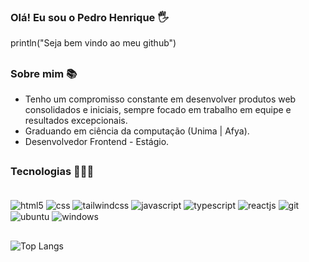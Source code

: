 ### Olá! Eu sou o Pedro Henrique 🖐️
println("Seja bem vindo ao meu github")

## 

### Sobre mim 📚
- Tenho um compromisso constante em desenvolver produtos web consolidados e iniciais, sempre focado em trabalho em equipe e resultados excepcionais.
- Graduando em ciência da computação (Unima | Afya).
- Desenvolvedor Frontend - Estágio.

##

### Tecnologias 👨🏻‍💻
<div style="display: inline_block"><br/>
  <img align="center" alt="html5" src="https://img.shields.io/badge/HTML5-E34F26?style=for-the-badge&logo=html5&logoColor=white">
  <img align="center" alt="css" src="https://img.shields.io/badge/CSS3-1572B6?style=for-the-badge&logo=css3&logoColor=white">
    <img align="center" alt="tailwindcss" src="https://img.shields.io/badge/Tailwind_CSS-38B2AC?style=for-the-badge&logo=tailwind-css&logoColor=white">
  <img align="center" alt="javascript" src="https://img.shields.io/badge/JavaScript-F7DF1E?style=for-the-badge&logo=javascript&logoColor=black">
  <img align="center" alt="typescript" src="https://img.shields.io/badge/TypeScript-007ACC?style=for-the-badge&logo=typescript&logoColor=white">
  <img align="center" alt="reactjs" src="https://img.shields.io/badge/React-20232A?style=for-the-badge&logo=react&logoColor=61DAFB">
  <img align="center" alt="git" src="https://img.shields.io/badge/GIT-E44C30?style=for-the-badge&logo=git&logoColor=white">
  <img align="center" alt="ubuntu" src="https://img.shields.io/badge/Ubuntu-E95420?style=for-the-badge&logo=ubuntu&logoColor=white">
  <img align="center" alt="windows" src="https://img.shields.io/badge/Windows-0078D6?style=for-the-badge&logo=windows&logoColor=white">

</div>

## 
![Top Langs](https://github-readme-stats.vercel.app/api/top-langs/?username=anuraghazra&layout=compact)
